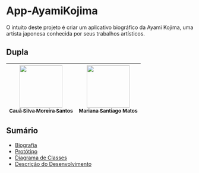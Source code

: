 # App-AyamiKojima
O intuito deste projeto é criar um aplicativo biográfico da Ayami Kojima, uma artista japonesa conhecida por seus trabalhos artísticos.

## Dupla
<div align="left">
  
| [<img src="https://avatars.githubusercontent.com/u/127631052?v=4" width=115><br><sub>Cauã Silva Moreira Santos</sub>](https://github.com/CauaSilva28) | [<img src="https://avatars.githubusercontent.com/u/127640439?v=4" width=115><br><sub>Mariana Santiago Matos</sub>](https://github.com/MariSantiago0) |
|:---:|:---:|
  
</div>

## Sumário 
- [Biografia](https://github.com/CauaSilva28/App-AyamiKojima/wiki/Biografia)
- [Protótipo](https://github.com/CauaSilva28/App-AyamiKojima/wiki/Prot%C3%B3tipo)
- [Diagrama de Classes](https://github.com/CauaSilva28/App-AyamiKojima/wiki/Diagrama-de-Classe)
- [Descrição do Desenvolvimento](https://github.com/CauaSilva28/App-AyamiKojima/wiki/Descri%C3%A7%C3%A3o-do-Desenvolvimento)

